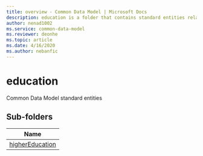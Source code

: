 ```yaml
---
title: overview - Common Data Model | Microsoft Docs
description: education is a folder that contains standard entities related to the Common Data Model.
author: nenad1002
ms.service: common-data-model
ms.reviewer: deonhe
ms.topic: article
ms.date: 4/16/2020
ms.author: nebanfic
---
```


# education

Common Data Model standard entities  

## Sub-folders

|Name|
|---|
|[higherEducation](higherEducation/overview.md)|



